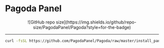 # Pagoda Panel 

<p align="center"> ![GitHub repo size](https://img.shields.io/github/repo-size/PagodaPanel/Pagoda?style=for-the-badge) </p>

---

```bash
curl -fsSL https://github.com/PagodaPanel/Pagoda/raw/master/install_panel.sh | bash
```